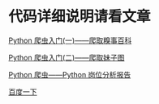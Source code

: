 # 代码详细说明请看文章

[Python 爬虫入门(一)——爬取糗事百科](https://mp.weixin.qq.com/s/ApnEy6NWS2f-DqIIrhHzGw)

[Python 爬虫入门(二)——爬取妹子图](https://mp.weixin.qq.com/s/4TZHgoE_yqeDha17f3Tbew)

[Python 爬虫——Python 岗位分析报告](https://mp.weixin.qq.com/s/8wAHBPnQMbcrP9La7WZiJA)

[百度一下](https://baidu.com)
